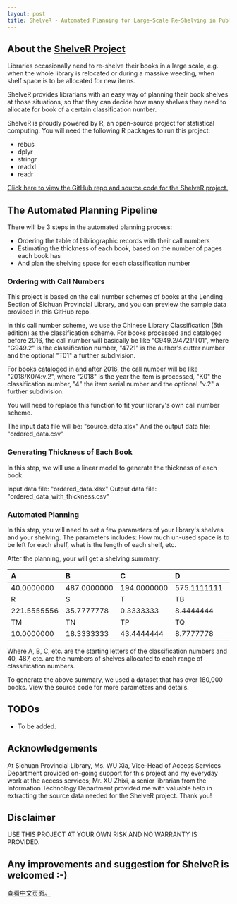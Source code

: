 ```yaml
---
layout: post
title: ShelveR - Automated Planning for Large-Scale Re-Shelving in Public/Academic Libraries
---
```


## About the [ShelveR Project](https://github.com/scanthony/ShelveR-Automated-Shelving-Planning-for-Libraries)

Libraries occasionally need to re-shelve their books in a large scale, e.g. when the whole library is relocated or during a massive weeding, when shelf space is to be allocated for new items. 

ShelveR provides librarians with an easy way of planning their book shelves at those situations, so that they can decide how many shelves they need to allocate for book of a certain classification number. 

ShelveR is proudly powered by R, an open-source project for statistical computing. You will need the following R packages to run this project: 

* rebus
* dplyr
* stringr
* readxl
* readr

[Click here to view the GitHub repo and source code for the ShelveR project.](https://github.com/scanthony/ShelveR-Automated-Shelving-Planning-for-Libraries)

## The Automated Planning Pipeline

There will be 3 steps in the automated planning process: 

* Ordering the table of bibliographic records with their call numbers
* Estimating the thickness of each book, based on the number of pages each book has
* And plan the shelving space for each classification number

### Ordering with Call Numbers

This project is based on the call number schemes of books at the Lending Section of Sichuan Provincial Library, and you can preview the sample data provided in this GitHub repo. 

In this call number scheme, we use the Chinese Library Classification (5th edition) as the classification scheme. For books processed and cataloged before 2016, the call number will basically be like "G949.2/4721/T01", where "G949.2" is the classification number, "4721" is the author's cutter number and the optional "T01" a further subdivision. 

For books cataloged in and after 2016, the call number will be like "2018/K0/4:v.2", where "2018" is the year the item is processed, "K0" the classification number, "4" the item serial number and the optional "v.2" a further subdivision. 

You will need to replace this function to fit your library's own call number scheme.

The input data file will be: "source_data.xlsx"
And the output data file: "ordered_data.csv" 

### Generating Thickness of Each Book 

In this step, we will use a linear model to generate the thickness of each book. 

Input data file: "ordered_data.xlsx"
Output data file: "ordered_data_with_thickness.csv"

### Automated Planning 

In this step, you will need to set a few parameters of your library's shelves and your shelving. The parameters includes: How much un-used space is to be left for each shelf, what is the length of each shelf, etc. 

After the planning, your will get a shelving summary: 

| A           | B           | C           | D           | E          | F           | G           | K           | N          | O          | P          | Q          |
| :---------- | :---------- | :---------- | :---------- | :--------- | :---------- | :---------- | :---------- | :--------- | :--------- | :--------- | :--------- |
| 40.0000000  | 487.0000000 | 194.0000000 | 575.1111111 | 71.2222222 | 657.0000000 | 317.6666667 | 920.6666667 | 25.6666667 | 34.5555556 | 25.3333333 | 23.5555556 |
| R           | S           | T           | TB          | TD         | TE          | TF          | TG          | TH         | TJ         | TK         | TL         |
| 221.5555556 | 35.7777778  | 0.3333333   | 8.4444444   | 0.3333333  | 0.6666667   | 0.4444444   | 6.5555556   | 5.5555556  | 0.5555556  | 2.1111111  | 0.8888889  |
| TM          | TN          | TP          | TQ          | TS         | TU          | TV          | U           | V          | X          | Z          |            |
| 10.0000000  | 18.3333333  | 43.4444444  | 8.7777778   | 81.5555556 | 37.7777778  | 3.0000000   | 21.6666667  | 3.7777778  | 26.3333333 | 47.0000000 |            |

Where A, B, C, etc. are the starting letters of the classification numbers and 40, 487, etc. are the numbers of shelves allocated to each range of classification numbers. 

To generate the above summary, we used a dataset that has over 180,000 books. View the source code for more parameters and details. 

## TODOs

* To be added.

## Acknowledgements

At Sichuan Provincial Library, Ms. WU Xia, Vice-Head of Access Services Department provided on-going support for this project and my everyday work at the access services; Mr. XU Zhixi, a senior librarian from the Information Technology Department provided me with valuable help in extracting the source data needed for the ShelveR project. Thank you! 

## Disclaimer

USE THIS PROJECT AT YOUR OWN RISK AND NO WARRANTY IS PROVIDED.

## Any improvements and suggestion for ShelveR is welcomed :-)

[查看中文页面。](https://scanthony.github.io/ShelveR-Automated-Shelving-Planning/)